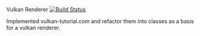Vulkan Renderer [![Build Status](https://dev.azure.com/monamimani/VulkanRenderer/_apis/build/status/VulkanRenderer-.NET%20Desktop-CI)](https://dev.azure.com/monamimani/VulkanRenderer/_build/latest?definitionId=5)

Implemented vulkan-tutorial.com and refactor them into classes as a basis for a vulkan renderer. 
